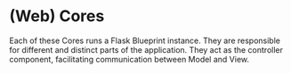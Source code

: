 # (Web) Cores

Each of these Cores runs a Flask Blueprint instance. They are responsible for
different and distinct parts of the application. They act as the controller
component, facilitating communication between Model and View.
